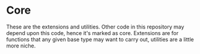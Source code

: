 # Core

These are the extensions and utilities. Other code in this repository may depend upon this code, hence it's marked as core. Extensions are for functions that any given base type may want to carry out, utilities are a little more niche.